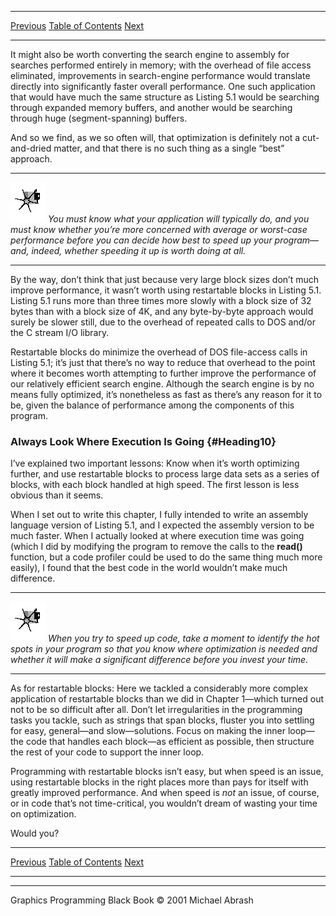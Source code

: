   ------------------------ --------------------------------- --------------------
  [Previous](05-04.html)   [Table of Contents](index.html)   [Next](06-01.html)
  ------------------------ --------------------------------- --------------------

It might also be worth converting the search engine to assembly for
searches performed entirely in memory; with the overhead of file access
eliminated, improvements in search-engine performance would translate
directly into significantly faster overall performance. One such
application that would have much the same structure as Listing 5.1 would
be searching through expanded memory buffers, and another would be
searching through huge (segment-spanning) buffers.

And so we find, as we so often will, that optimization is definitely not
a cut-and-dried matter, and that there is no such thing as a single
“best” approach.

  ------------------- --------------------------------------------------------------------------------------------------------------------------------------------------------------------------------------------------------------------------------------------------------------------
  ![](images/i.jpg)   *You must know what your application will typically do, and you must know whether you’re more concerned with average or worst-case performance before you can decide how best to speed up your program—and, indeed, whether speeding it up is worth doing at all.*
  ------------------- --------------------------------------------------------------------------------------------------------------------------------------------------------------------------------------------------------------------------------------------------------------------

By the way, don’t think that just because very large block sizes don’t
much improve performance, it wasn’t worth using restartable blocks in
Listing 5.1. Listing 5.1 runs more than three times more slowly with a
block size of 32 bytes than with a block size of 4K, and any
byte-by-byte approach would surely be slower still, due to the overhead
of repeated calls to DOS and/or the C stream I/O library.

Restartable blocks do minimize the overhead of DOS file-access calls in
Listing 5.1; it’s just that there’s no way to reduce that overhead to
the point where it becomes worth attempting to further improve the
performance of our relatively efficient search engine. Although the
search engine is by no means fully optimized, it’s nonetheless as fast
as there’s any reason for it to be, given the balance of performance
among the components of this program.

### Always Look Where Execution Is Going {#Heading10}

I’ve explained two important lessons: Know when it’s worth optimizing
further, and use restartable blocks to process large data sets as a
series of blocks, with each block handled at high speed. The first
lesson is less obvious than it seems.

When I set out to write this chapter, I fully intended to write an
assembly language version of Listing 5.1, and I expected the assembly
version to be much faster. When I actually looked at where execution
time was going (which I did by modifying the program to remove the calls
to the **read()** function, but a code profiler could be used to do the
same thing much more easily), I found that the best code in the world
wouldn’t make much difference.

  ------------------- -----------------------------------------------------------------------------------------------------------------------------------------------------------------------------------------------------------------------
  ![](images/i.jpg)   *When you try to speed up code, take a moment to identify the hot spots in your program so that you know where optimization is needed and whether it will make a significant difference before you invest your time.*
  ------------------- -----------------------------------------------------------------------------------------------------------------------------------------------------------------------------------------------------------------------

As for restartable blocks: Here we tackled a considerably more complex
application of restartable blocks than we did in Chapter 1—which turned
out not to be so difficult after all. Don’t let irregularities in the
programming tasks you tackle, such as strings that span blocks, fluster
you into settling for easy, general—and slow—solutions. Focus on making
the inner loop—the code that handles each block—as efficient as
possible, then structure the rest of your code to support the inner
loop.

Programming with restartable blocks isn’t easy, but when speed is an
issue, using restartable blocks in the right places more than pays for
itself with greatly improved performance. And when speed is *not* an
issue, of course, or in code that’s not time-critical, you wouldn’t
dream of wasting your time on optimization.

Would you?

  ------------------------ --------------------------------- --------------------
  [Previous](05-04.html)   [Table of Contents](index.html)   [Next](06-01.html)
  ------------------------ --------------------------------- --------------------

* * * * *

Graphics Programming Black Book © 2001 Michael Abrash
